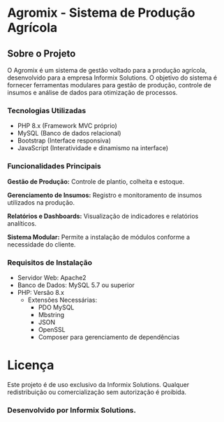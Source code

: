 # Agromix - Sistema de Produção Agrícola

## Sobre o Projeto

O Agromix é um sistema de gestão voltado para a produção agrícola, desenvolvido para a empresa Informix Solutions. O objetivo do sistema é fornecer ferramentas modulares para gestão de produção, controle de insumos e análise de dados para otimização de processos.

### Tecnologias Utilizadas
 - PHP 8.x (Framework MVC próprio)
 - MySQL (Banco de dados relacional)
 - Bootstrap (Interface responsiva)
 - JavaScript (Interatividade e dinamismo na interface)

### Funcionalidades Principais

**Gestão de Produção:** Controle de plantio, colheita e estoque.

**Gerenciamento de Insumos:** Registro e monitoramento de insumos utilizados na produção.

**Relatórios e Dashboards:** Visualização de indicadores e relatórios analíticos.

**Sistema Modular:** Permite a instalação de módulos conforme a necessidade do cliente.

### Requisitos de Instalação
 - Servidor Web: Apache2
 - Banco de Dados: MySQL 5.7 ou superior
 - PHP: Versão 8.x
    - Extensões Necessárias:
        - PDO MySQL
        - Mbstring
        - JSON
        - OpenSSL
        - Composer para gerenciamento de dependências

# Licença

Este projeto é de uso exclusivo da Informix Solutions. Qualquer redistribuição ou comercialização sem autorização é proibida.

### Desenvolvido por Informix Solutions.